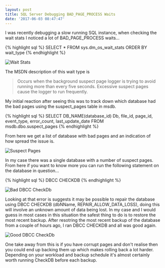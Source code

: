```yaml
---
layout: post
title: SQL Server Debugging BAD_PAGE_PROCESS Waits
date: '2017-06-03 08:47:47'
---
```

I was recently debugging a slow running SQL instance, when checking the wait stats I noticed a lot of BAD_PAGE_PROCESS waits...

{% highlight sql %}
SELECT * FROM sys.dm_os_wait_stats ORDER BY wait_type
{% endhighlight %}

![Wait Stats]({{site.url}}/content/images/2017-bad-page-process/waits.JPG)

The MSDN description of this wait type is 

> Occurs when the background suspect page logger is trying to avoid running more than every five seconds. Excessive suspect pages cause the logger to run frequently.

My initial reaction after seeing this was to track down which database had the bad pages using the suspect_pages table in msdb.

{% highlight sql %}
SELECT 
    DB_NAME(database_id) Db,
    file_id,
    page_id,
    event_type,
    error_count,
    last_update_date
FROM  
    msdb.dbo.suspect_pages
{% endhighlight %}

From here we get a list of database with bad pages and an indication of how spread the issue is.

![Suspect Pages]({{site.url}}/content/images/2017-bad-page-process/page-errors.JPG)

In my case there was a single database with a number of suspect pages. From here if you want to know more you can run the following statement on the database in question...

{% highlight sql %}
DBCC CHECKDB
{% endhighlight %}

![Bad DBCC CheckDb]({{site.url}}/content/images/2017-bad-page-process/dbcc-errors.JPG)

Looking at that error is suggests it may be possible to repair the database using DBCC CHECKDB (dbNName, REPAIR_ALLOW_DATA_LOSS), doing this will involve an unknown amount of data being lost. In my case and I would guess in most cases in this situation the safest thing to do is to restore the most recent backup. After resotring  the most recent backup of the database from a couple of hours ago, I ran DBCC CHECKDB and all was good again.

![Good DBCC CheckDb]({{site.url}}/content/images/2017-bad-page-process/checkdb.JPG)

One take away from this is if you have corrupt pages and don't realise then you could end up backing them up which makes rolling back a lot harder. Depending on your workload and backup schedule it's almost certainly worth running CheckDB before each backup. 